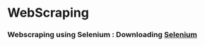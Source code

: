 # WebScraping
### Webscraping using Selenium : Downloading <a href = "https://selenium-python.readthedocs.io/installation.html#"> Selenium </a> 
